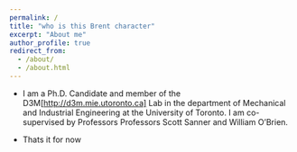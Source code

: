 ```yaml
---
permalink: /
title: "who is this Brent character"
excerpt: "About me"
author_profile: true
redirect_from:
  - /about/
  - /about.html
---
```


* I am a Ph.D. Candidate and member of the D3M[http://d3m.mie.utoronto.ca] Lab in the department of Mechanical and Industrial Engineering at the University of Toronto. I am co-supervised by Professors Professors Scott Sanner and William O’Brien.

* Thats it for now



